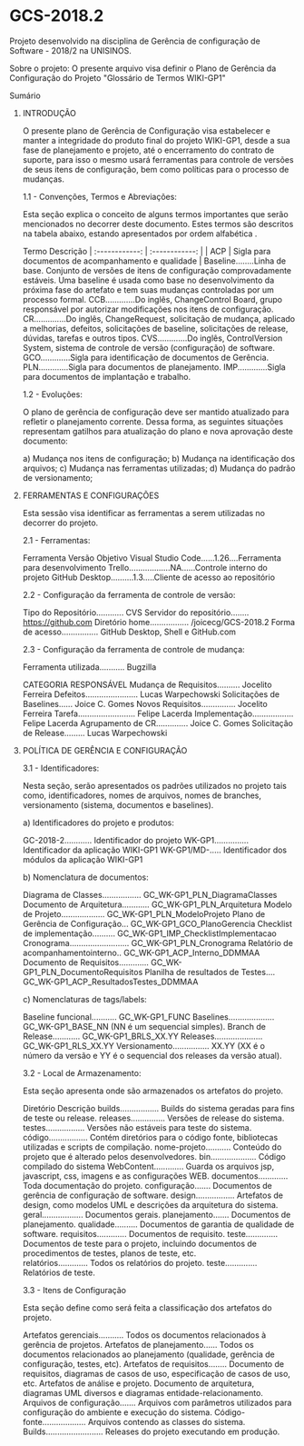 # GCS-2018.2

Projeto desenvolvido na disciplina de Gerência de configuração de Software - 2018/2 na UNISINOS.

Sobre o projeto:
O presente arquivo visa definir o Plano de Gerência da Configuração do Projeto "Glossário de Termos WIKI-GP1"

Sumário



1. INTRODUÇÃO

	O presente plano de Gerência de Configuração visa estabelecer e manter a integridade do produto final do projeto WIKI-GP1, desde a sua fase de planejamento e projeto, até o encerramento do contrato de suporte, para isso o mesmo usará ferramentas para controle de versões de seus itens de configuração, bem como políticas para o processo de mudanças.

	1.1 - Convenções, Termos e Abreviações:

	Esta seção explica o conceito de alguns termos importantes que serão mencionados no decorrer deste documento. Estes termos são descritos na 		tabela abaixo, estando apresentados por ordem alfabética .

	Termo		Descrição
	| :------------: | :------------: |
| ACP   | Sigla para documentos de acompanhamento e qualidade   |
Baseline........Linha de base. Conjunto de versões de itens de configuração comprovadamente estáveis. Uma baseline é usada como base no 			desenvolvimento da próxima fase do artefato e tem suas mudanças controladas por um processo formal. 
CCB.............Do inglês, ChangeControl Board, grupo responsável por autorizar modificações nos itens de configuração.
CR..............Do inglês, ChangeRequest, solicitação de mudança, aplicado a melhorias, defeitos, solicitações de baseline, solicitações de 			release, dúvidas, tarefas e outros tipos. 
CVS.............Do inglês, ControlVersion System, sistema de controle de versão (configuração) de software.
GCO.............Sigla para identificação de documentos de Gerência.
PLN.............Sigla para documentos de planejamento.
IMP.............Sigla para documentos de implantação e trabalho.

	1.2 - Evoluções:

	O plano de gerência de configuração deve ser mantido atualizado para refletir o planejamento corrente. Dessa forma, as seguintes situações 			representam gatilhos para atualização do plano e nova aprovação deste documento:

	a) Mudança nos itens de configuração;
	b) Mudança na identificação dos arquivos;
	c) Mudança nas ferramentas utilizadas;
	d) Mudança do padrão de versionamento;

2. FERRAMENTAS E CONFIGURAÇÕES

	Esta sessão visa identificar as ferramentas a serem utilizadas no decorrer do projeto.

	2.1 - Ferramentas:

	Ferramenta		Versão	Objetivo
	Visual Studio Code......1.26....Ferramenta para desenvolvimento
	Trello..................NA......Controle interno do projeto
	GitHub Desktop..........1.3.....Cliente de acesso ao repositório

	2.2 - Configuração da ferramenta de controle de versão:

	Tipo do Repositório............	CVS
	Servidor do repositório........	https://github.com	Diretório home.................	/joicecg/GCS-2018.2
	Forma de acesso................	GitHub Desktop, Shell e GitHub.com

	2.3 - Configuração da ferramenta de controle de mudança:

	Ferramenta utilizada...........	Bugzilla


	CATEGORIA			RESPONSÁVEL
	Mudança de Requisitos..........	Jocelito Ferreira
	Defeitos....................... Lucas Warpechowski
	Solicitações de Baselines...... Joice C. Gomes
	Novos Requisitos...............	Jocelito Ferreira
	Tarefa.........................	Felipe Lacerda
	Implementação..................	Felipe Lacerda
	Agrupamento de CR..............	Joice C. Gomes
	Solicitação de Release.........	Lucas Warpechowski

3. POLÍTICA DE GERÊNCIA E CONFIGURAÇÃO

	3.1 - Identificadores:

	Nesta seção, serão apresentados os padrões utilizados no projeto tais como, identificadores, nomes de arquivos, nomes de branches, versionamento 	(sistema, documentos e baselines).

	a) Identificadores do projeto e produtos:

	GC-2018-2............ Identificador do projeto
	WK-GP1............... Identificador da aplicação WIKI-GP1
	WK-GP1/MD-<nome>..... Identificador dos módulos da aplicação WIKI-GP1

	b) Nomenclatura de documentos:

	Diagrama de Classes................. GC_WK-GP1_PLN_DiagramaClasses
	Documento de Arquitetura............ GC_WK-GP1_PLN_Arquitetura
	Modelo de Projeto................... GC_WK-GP1_PLN_ModeloProjeto
	Plano de Gerência de Configuração... GC_WK-GP1_GCO_PlanoGerencia
	Checklist de implementação.......... GC_WK-GP1_IMP_ChecklistImplementacao
	Cronograma.......................... GC_WK-GP1_PLN_Cronograma
	Relatório de acompanhamentointerno.. GC_WK-GP1_ACP_Interno_DDMMAA
	Documento de Requisitos............. GC_WK-GP1_PLN_DocumentoRequisitos
	Planilha de resultados de Testes.... GC_WK-GP1_ACP_ResultadosTestes_DDMMAA

	c) Nomenclaturas de tags/labels:

	Baseline funcional........... GC_WK-GP1_FUNC
	Baselines.................... GC_WK-GP1_BASE_NN (NN é um sequencial simples).
	Branch de Release............ GC_WK-GP1_BRLS_XX.YY
	Releases..................... GC_WK-GP1_RLS_XX.YY
	Versionamento................ XX.YY (XX é o número da versão e YY é o sequencial dos releases da versão atual).

	3.2 - Local de Armazenamento:
	
	Esta seção apresenta onde são armazenados os artefatos do projeto.

	Diretório		Descrição
	builds.................	Builds do sistema geradas para fins de teste ou release.
	releases............... Versões de release do sistema.
	testes................. Versões não estáveis para teste do sistema.
	código.................	Contém diretórios para o código fonte, bibliotecas utilizadas e scripts de compilação.
	nome-projeto...........	Conteúdo do projeto que é alterado pelos desenvolvedores.
	bin....................	Código compilado do sistema
	WebContent.............	Guarda os arquivos jsp, javascript, css, imagens e as configurações WEB.
	documentos.............	Toda documentação do projeto.
	    configuração.......	Documentos de gerência de configuração de software.
	design.................	Artefatos de design, como modelos UML e descrições da arquitetura do sistema.
	geral..................	Documentos gerais.
	    planejamento....... Documentos de planejamento.
	    qualidade..........	Documentos de garantia de qualidade de software.
	requisitos.............	Documentos de requisito.
	    teste..............	Documentos de teste para o projeto, incluindo documentos de procedimentos de testes, planos de teste, etc.	
	relatórios.............	Todos os relatórios do projeto.
	    teste.............. Relatórios de teste.

	3.3 - Itens de Configuração
	
	Esta seção define como será feita a classificação dos artefatos do projeto.
	
	Artefatos gerenciais...........	Todos os documentos relacionados à gerência de projetos.
	Artefatos de planejamento......	Todos os documentos relacionados ao planejamento (qualidade, gerência de configuração, testes, etc).
	Artefatos de requisitos........	Documento de requisitos, diagramas de casos de uso, especificação de casos de uso, etc.
	Artefatos de análise e projeto.	Documento de arquitetura, diagramas UML diversos e diagramas entidade-relacionamento.
	Arquivos de configuração.......	Arquivos com parâmetros utilizados para configuração do ambiente e execução do sistema.
	Código-fonte...................	Arquivos contendo as classes do sistema.
	Builds.........................	Releases do projeto executando em produção.
		
	
	

